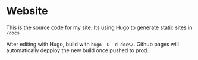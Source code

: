 # Website

This is the source code for my site. Its using Hugo to generate static sites in `/docs`

After editing with Hugo, build with `hugo -D -d docs/`. Github pages will automatically depploy the new build once pushed to prod.